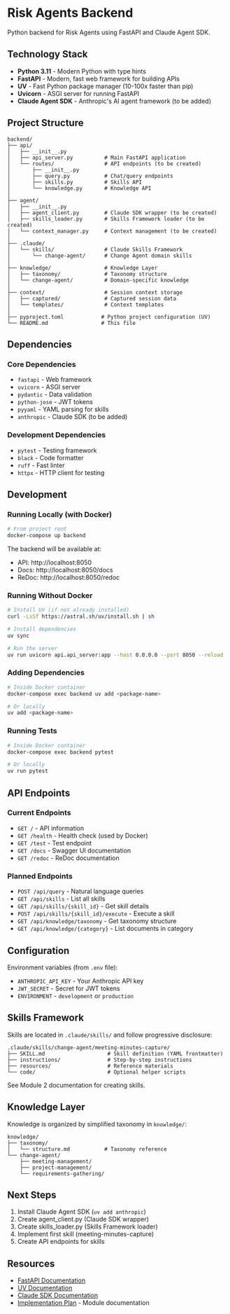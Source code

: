 # Risk Agents Backend

Python backend for Risk Agents using FastAPI and Claude Agent SDK.

## Technology Stack

- **Python 3.11** - Modern Python with type hints
- **FastAPI** - Modern, fast web framework for building APIs
- **UV** - Fast Python package manager (10-100x faster than pip)
- **Uvicorn** - ASGI server for running FastAPI
- **Claude Agent SDK** - Anthropic's AI agent framework (to be added)

## Project Structure

```
backend/
├── api/
│   ├── __init__.py
│   ├── api_server.py          # Main FastAPI application
│   └── routes/                # API endpoints (to be created)
│       ├── __init__.py
│       ├── query.py           # Chat/query endpoints
│       ├── skills.py          # Skills API
│       └── knowledge.py       # Knowledge API
│
├── agent/
│   ├── __init__.py
│   ├── agent_client.py        # Claude SDK wrapper (to be created)
│   ├── skills_loader.py       # Skills Framework loader (to be created)
│   └── context_manager.py     # Context management (to be created)
│
├── .claude/
│   └── skills/                # Claude Skills Framework
│       └── change-agent/      # Change Agent domain skills
│
├── knowledge/                 # Knowledge Layer
│   ├── taxonomy/              # Taxonomy structure
│   └── change-agent/          # Domain-specific knowledge
│
├── context/                   # Session context storage
│   ├── captured/              # Captured session data
│   └── templates/             # Context templates
│
├── pyproject.toml            # Python project configuration (UV)
└── README.md                 # This file
```

## Dependencies

### Core Dependencies
- `fastapi` - Web framework
- `uvicorn` - ASGI server
- `pydantic` - Data validation
- `python-jose` - JWT tokens
- `pyyaml` - YAML parsing for skills
- `anthropic` - Claude SDK (to be added)

### Development Dependencies
- `pytest` - Testing framework
- `black` - Code formatter
- `ruff` - Fast linter
- `httpx` - HTTP client for testing

## Development

### Running Locally (with Docker)

```bash
# From project root
docker-compose up backend
```

The backend will be available at:
- API: http://localhost:8050
- Docs: http://localhost:8050/docs
- ReDoc: http://localhost:8050/redoc

### Running Without Docker

```bash
# Install UV (if not already installed)
curl -LsSf https://astral.sh/uv/install.sh | sh

# Install dependencies
uv sync

# Run the server
uv run uvicorn api.api_server:app --host 0.0.0.0 --port 8050 --reload
```

### Adding Dependencies

```bash
# Inside Docker container
docker-compose exec backend uv add <package-name>

# Or locally
uv add <package-name>
```

### Running Tests

```bash
# Inside Docker container
docker-compose exec backend pytest

# Or locally
uv run pytest
```

## API Endpoints

### Current Endpoints

- `GET /` - API information
- `GET /health` - Health check (used by Docker)
- `GET /test` - Test endpoint
- `GET /docs` - Swagger UI documentation
- `GET /redoc` - ReDoc documentation

### Planned Endpoints

- `POST /api/query` - Natural language queries
- `GET /api/skills` - List all skills
- `GET /api/skills/{skill_id}` - Get skill details
- `POST /api/skills/{skill_id}/execute` - Execute a skill
- `GET /api/knowledge/taxonomy` - Get taxonomy structure
- `GET /api/knowledge/{category}` - List documents in category

## Configuration

Environment variables (from `.env` file):

- `ANTHROPIC_API_KEY` - Your Anthropic API key
- `JWT_SECRET` - Secret for JWT tokens
- `ENVIRONMENT` - `development` or `production`

## Skills Framework

Skills are located in `.claude/skills/` and follow progressive disclosure:

```
.claude/skills/change-agent/meeting-minutes-capture/
├── SKILL.md                    # Skill definition (YAML frontmatter)
├── instructions/               # Step-by-step instructions
├── resources/                  # Reference materials
└── code/                       # Optional helper scripts
```

See Module 2 documentation for creating skills.

## Knowledge Layer

Knowledge is organized by simplified taxonomy in `knowledge/`:

```
knowledge/
├── taxonomy/
│   └── structure.md           # Taxonomy reference
└── change-agent/
    ├── meeting-management/
    ├── project-management/
    └── requirements-gathering/
```

## Next Steps

1. Install Claude Agent SDK (`uv add anthropic`)
2. Create agent_client.py (Claude SDK wrapper)
3. Create skills_loader.py (Skills Framework loader)
4. Implement first skill (meeting-minutes-capture)
5. Create API endpoints for skills

## Resources

- [FastAPI Documentation](https://fastapi.tiangolo.com/)
- [UV Documentation](https://docs.astral.sh/uv/)
- [Claude SDK Documentation](https://docs.anthropic.com/)
- [Implementation Plan](../docs/) - Module documentation
